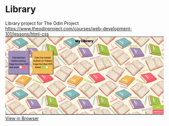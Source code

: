 # Library
Library project for  The Odin Project https://www.theodinproject.com/courses/web-development-101/lessons/html-css
<img src="Images/library.png">
<a href="https://miknick.github.io/Library/">View in Browser
